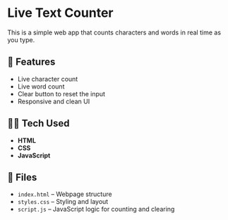 # Live Text Counter

This is a simple web app that counts characters and words in real time as you type.

## 🔧 Features

- Live character count
- Live word count
- Clear button to reset the input
- Responsive and clean UI

## 🧑‍💻 Tech Used

- **HTML**
- **CSS**
- **JavaScript** 

## 📂 Files

- `index.html` – Webpage structure
- `styles.css` – Styling and layout
- `script.js` – JavaScript logic for counting and clearing
